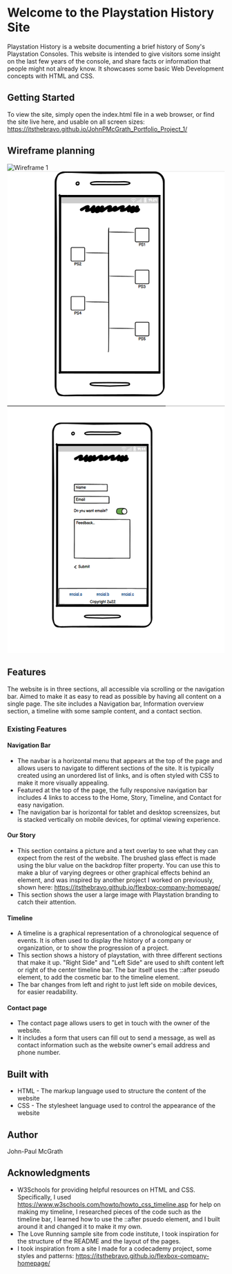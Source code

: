 # Welcome to the Playstation History Site

Playstation History is a website documenting a brief history of Sony's Playstation Consoles. This website is intended to give visitors some insight on the last few years of the console, and share facts or information that people might not already know. It showcases some basic Web Development concepts with HTML and CSS.

## Getting Started
To view the site, simply open the index.html file in a web browser, or find the site live here, and usable on all screen sizes: https://itsthebravo.github.io/JohnPMcGrath_Portfolio_Project_1/

## Wireframe planning
![Wireframe 1 ](../assets/images/Capture.PNG "Wireframe for top page")
![Wireframe 2 ](/assets/images/wireframe_2.PNG "Wireframe for timeline")
![Wireframe 3 ](assets/images/wireframe_form.PNG "Wireframe for form")

## Features
The website is in three sections, all accessible via scrolling or the navigation bar. Aimed to make it as easy to read as possible by having all content on a single page. The site includes a Navigation bar, Information overview section, a timeline with some sample content, and a contact section.

### Existing Features

#### Navigation Bar
* The navbar is a horizontal menu that appears at the top of the page and allows users to navigate to different sections of the site. It is typically created using an unordered list of links, and is often styled with CSS to make it more visually appealing.
* Featured at the top of the page, the fully responsive navigation bar includes 4 links to access to the Home, Story, Timeline, and Contact for easy navigation.
* The navigation bar is horizontal for tablet and desktop screensizes, but is stacked vertically on mobile devices, for optimal viewing experience.

#### Our Story
* This section contains a picture and a text overlay to see what they can expect from the rest of the website. The brushed glass effect is made using the blur value on the backdrop filter property. You can use this to make a blur of varying degrees or other graphical effects behind an element, and was inspired by another project I worked on previously, shown here: https://itsthebravo.github.io/flexbox-company-homepage/
* This section shows the user a large image with Playstation branding to catch their attention.

#### Timeline 
* A timeline is a graphical representation of a chronological sequence of events. It is often used to display the history of a company or organization, or to show the progression of a project.
* This section shows a history of playstation, with three different sections that make it up. "Right Side" and "Left Side" are used to shift content left or right of the center timeline bar. The bar itself uses the ::after pseudo element, to add the cosmetic bar to the timeline element.
* The bar changes from left and right to just left side on mobile devices, for easier readability.

#### Contact page
* The contact page allows users to get in touch with the owner of the website. 
* It includes a form that users can fill out to send a message, as well as contact information such as the website owner's email address and phone number.

## Built with 
*   HTML - The markup language used to structure the content of the website
*   CSS - The stylesheet language used to control the appearance of the website

## Author
John-Paul McGrath 

## Acknowledgments
* W3Schools for providing helpful resources on HTML and CSS. Specifically, I used https://www.w3schools.com/howto/howto_css_timeline.asp for help on making my timeline, I researched pieces of the code such as the timeline bar, I learned how to use the ::after psuedo element, and I built around it and changed it to make it my own.
* The Love Running sample site from code institute, I took inspiration for the structure of the README and the layout of the pages.
* I took inspiration from a site I made for a codecademy project, some styles and patterns: https://itsthebravo.github.io/flexbox-company-homepage/

